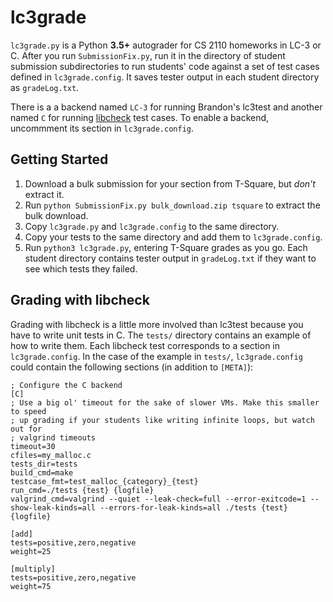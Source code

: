 lc3grade
========

`lc3grade.py` is a Python **3.5+** autograder for CS 2110 homeworks in LC-3 or
C. After you run `SubmissionFix.py`, run it in the directory of student
submission subdirectories to run students' code against a set of test cases
defined in `lc3grade.config`. It saves tester output in each student directory
as `gradeLog.txt`.

There is a a backend named `LC-3` for running Brandon's lc3test and another
named `C` for running [libcheck][1] test cases. To enable a backend, uncommment
its section in `lc3grade.config`.

Getting Started
---------------

 1. Download a bulk submission for your section from T-Square, but *don't*
    extract it.
 2. Run `python SubmissionFix.py bulk_download.zip tsquare` to extract the bulk
    download.
 3. Copy `lc3grade.py` and `lc3grade.config` to the same directory.
 4. Copy your tests to the same directory and add them to `lc3grade.config`.
 5. Run `python3 lc3grade.py`, entering T-Square grades as you go. Each student
    directory contains tester output in `gradeLog.txt` if they want to see
    which tests they failed.

Grading with libcheck
---------------------

Grading with libcheck is a little more involved than lc3test because you have
to write unit tests in C. The `tests/` directory contains an example of how to
write them. Each libcheck test corresponds to a section in `lc3grade.config`.
In the case of the example in `tests/`, `lc3grade.config` could contain the
following sections (in addition to `[META]`):


    ; Configure the C backend
    [C]
    ; Use a big ol' timeout for the sake of slower VMs. Make this smaller to speed
    ; up grading if your students like writing infinite loops, but watch out for
    ; valgrind timeouts
    timeout=30
    cfiles=my_malloc.c
    tests_dir=tests
    build_cmd=make
    testcase_fmt=test_malloc_{category}_{test}
    run_cmd=./tests {test} {logfile}
    valgrind_cmd=valgrind --quiet --leak-check=full --error-exitcode=1 --show-leak-kinds=all --errors-for-leak-kinds=all ./tests {test} {logfile}

    [add]
    tests=positive,zero,negative
    weight=25

    [multiply]
    tests=positive,zero,negative
    weight=75

[1]: https://libcheck.github.io/check/
